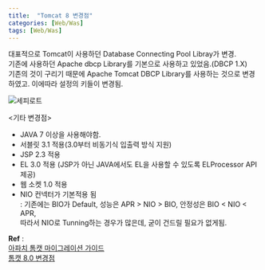 ```yaml
---
title:  "Tomcat 8 변경점"
categories: [Web/Was]
tags: [Web/Was]
---
```


대표적으로 Tomcat이 사용하던 Database Connecting Pool Libray가 변경.  
기존에 사용하던 Apache dbcp Library를 기본으로 사용하고 있었음.(DBCP 1.X)    
기존의 것이 구리기 때문에 Apache Tomcat DBCP Library를 사용하는 것으로 변경하였고.  이에따라 설정의 키들이 변경됨.  
  
![세피로트](https://cdn.namu.wiki/r/http%3A%2F%2Fi.imgur.com%2F2megHz2.png) 
  
<기타 변경점>
 -  JAVA 7 이상을 사용해야함.  
 -  서블릿 3.1 적용(3.0부터 비동기식 입출력 방식 지원)  
 -  JSP 2.3 적용   
 -  EL 3.0 적용 (JSP가 아닌 JAVA에서도 EL을 사용할 수 있도록 ELProcessor API 제공)  
 -  웹 소켓 1.0 적용  
 -  NIO 컨넥터가 기본적용 됨  
     : 기존에는 BIO가 Default, 성능은 APR > NIO > BIO, 안정성은 BIO < NIO < APR,   
       따라서 NIO로 Tunning하는 경우가 많은데, 굳이 건드릴 필요가 없게됨.  
   
 **Ref** :  
 [아파치 톰캣 마이그레이션 가이드](https://tomcat.apache.org/migration-8.html)    
 [톰캣 8.0 변경점](http://start.goodtime.co.kr/2014/02/%ED%86%B0%EC%BA%A3-8-%EC%86%8C%EA%B0%9C/)    


